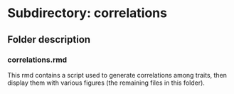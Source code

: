 # Subdirectory: correlations

## Folder description

### correlations.rmd

This rmd contains a script used to generate correlations among traits, then display them with various figures (the remaining files in this folder).

